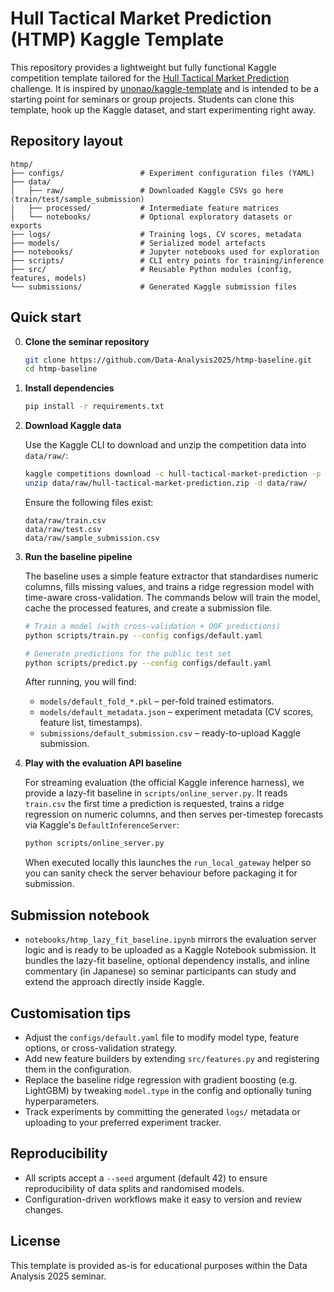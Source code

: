 # Hull Tactical Market Prediction (HTMP) Kaggle Template

This repository provides a lightweight but fully functional Kaggle competition template tailored for the [Hull Tactical Market Prediction](https://www.kaggle.com/competitions/hull-tactical-market-prediction) challenge. It is inspired by [unonao/kaggle-template](https://github.com/unonao/kaggle-template) and is intended to be a starting point for seminars or group projects. Students can clone this template, hook up the Kaggle dataset, and start experimenting right away.

## Repository layout

```
htmp/
├── configs/                 # Experiment configuration files (YAML)
├── data/
│   ├── raw/                 # Downloaded Kaggle CSVs go here (train/test/sample_submission)
│   ├── processed/           # Intermediate feature matrices
│   └── notebooks/           # Optional exploratory datasets or exports
├── logs/                    # Training logs, CV scores, metadata
├── models/                  # Serialized model artefacts
├── notebooks/               # Jupyter notebooks used for exploration
├── scripts/                 # CLI entry points for training/inference
├── src/                     # Reusable Python modules (config, features, models)
└── submissions/             # Generated Kaggle submission files
```

## Quick start

0. **Clone the seminar repository**

   ```bash
   git clone https://github.com/Data-Analysis2025/htmp-baseline.git
   cd htmp-baseline
   ```

1. **Install dependencies**

   ```bash
   pip install -r requirements.txt
   ```

2. **Download Kaggle data**

   Use the Kaggle CLI to download and unzip the competition data into `data/raw/`:

   ```bash
   kaggle competitions download -c hull-tactical-market-prediction -p data/raw
   unzip data/raw/hull-tactical-market-prediction.zip -d data/raw/
   ```

   Ensure the following files exist:

   ```
   data/raw/train.csv
   data/raw/test.csv
   data/raw/sample_submission.csv
   ```

3. **Run the baseline pipeline**

   The baseline uses a simple feature extractor that standardises numeric columns, fills missing values, and trains a ridge regression model with time-aware cross-validation. The commands below will train the model, cache the processed features, and create a submission file.

   ```bash
   # Train a model (with cross-validation + OOF predictions)
   python scripts/train.py --config configs/default.yaml

   # Generate predictions for the public test set
   python scripts/predict.py --config configs/default.yaml
   ```

   After running, you will find:

   - `models/default_fold_*.pkl` – per-fold trained estimators.
   - `models/default_metadata.json` – experiment metadata (CV scores, feature list, timestamps).
   - `submissions/default_submission.csv` – ready-to-upload Kaggle submission.

4. **Play with the evaluation API baseline**

   For streaming evaluation (the official Kaggle inference harness), we provide a lazy-fit
   baseline in `scripts/online_server.py`. It reads `train.csv` the first time a prediction is
   requested, trains a ridge regression on numeric columns, and then serves per-timestep
   forecasts via Kaggle's `DefaultInferenceServer`:

   ```bash
   python scripts/online_server.py
   ```

   When executed locally this launches the `run_local_gateway` helper so you can sanity check
   the server behaviour before packaging it for submission.

## Submission notebook

- `notebooks/htmp_lazy_fit_baseline.ipynb` mirrors the evaluation server logic and is ready to be
  uploaded as a Kaggle Notebook submission. It bundles the lazy-fit baseline, optional
  dependency installs, and inline commentary (in Japanese) so seminar participants can study and
  extend the approach directly inside Kaggle.

## Customisation tips

- Adjust the `configs/default.yaml` file to modify model type, feature options, or cross-validation strategy.
- Add new feature builders by extending `src/features.py` and registering them in the configuration.
- Replace the baseline ridge regression with gradient boosting (e.g. LightGBM) by tweaking `model.type` in the config and optionally tuning hyperparameters.
- Track experiments by committing the generated `logs/` metadata or uploading to your preferred experiment tracker.

## Reproducibility

- All scripts accept a `--seed` argument (default 42) to ensure reproducibility of data splits and randomised models.
- Configuration-driven workflows make it easy to version and review changes.

## License

This template is provided as-is for educational purposes within the Data Analysis 2025 seminar.
